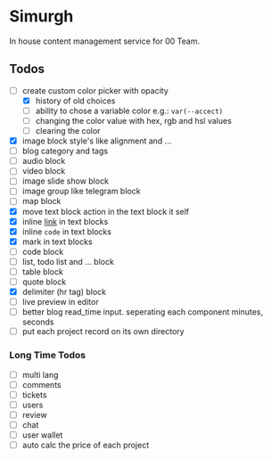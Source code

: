 # Simurgh

In house content management service for 00 Team.

## Todos

-   [ ] create custom color picker with opacity
    -   [x] history of old choices
    -   [ ] ability to chose a variable color e.g.: `var(--accect)`
    -   [ ] changing the color value with hex, rgb and hsl values
    -   [ ] clearing the color
-   [x] image block style's like alignment and ...
-   [ ] blog category and tags
-   [ ] audio block
-   [ ] video block
-   [ ] image slide show block
-   [ ] image group like telegram block
-   [ ] map block
-   [x] move text block action in the text block it self
-   [x] inline [link](https://00-team.org) in text blocks
-   [x] inline `code` in text blocks
-   [x] mark in text blocks
-   [ ] code block
-   [ ] list, todo list and ... block
-   [ ] table block
-   [ ] quote block
-   [x] delimiter (hr tag) block
-   [ ] live preview in editor
-   [ ] better blog read_time input. seperating each component minutes, seconds
-   [ ] put each project record on its own directory

### Long Time Todos

-   [ ] multi lang
-   [ ] comments
-   [ ] tickets
-   [ ] users
-   [ ] review
-   [ ] chat
-   [ ] user wallet
-   [ ] auto calc the price of each project

